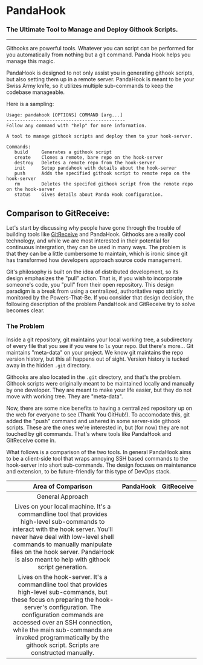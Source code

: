 PandaHook
=========

### The Ultimate Tool to Manage and Deploy Githook Scripts.

---
Githooks are powerful tools.  Whatever you can script can be performed for you automatically from nothing but a git command.  Panda Hook helps you manage this magic.

PandaHook is designed to not only assist you in generating githook scripts, but also setting them up in a remote server.  PandaHook is meant to be your Swiss Army knife, so it utilizes multiple sub-commands to keep the codebase manageable.  

Here is a sampling:

```
Usage: pandahook [OPTIONS] COMMAND [arg...]
--------------------------------------------
Follow any command with "help" for more information.

A tool to manage githook scripts and deploy them to your hook-server.

Commands:
   build     Generates a githook script
   create    Clones a remote, bare repo on the hook-server
   destroy   Deletes a remote repo from the hook-server
   init      Setup pandahook with details about the hook-server
   push      Adds the specified githook script to remote repo on the hook-server
   rm        Deletes the specifed githook script from the remote repo on the hook-server
   status    Gives details about Panda Hook configuration.
```

## Comparison to GitReceive:
Let's start by discussing why people have gone through the trouble of building tools like [GitReceive](https://github.com/progrium/gitreceive) and PandaHook.  Githooks are a really cool technology, and while we are most interested in their potential for continuous intergration, they can be used in many ways. The problem is that they can be a little cumbersome to maintain, which is ironic since git has transformed how developers approach source code management.  

Git's philosophy is built on the idea of distributed development, so its design emphasizes the "pull" action.  That is, if you wish to incorporate someone's code, you "pull" from their open repository.  This design paradigm is a break from using a centralized, authoritative repo strictly monitored by the Powers-That-Be.  If you consider that design decision, the following description of the problem PandaHook and GitReceive try to solve becomes clear.

### The Problem
Inside a git repository, git maintains your local working tree, a subdirectory of every file that you see if you were to `ls` your repo.  But there's more... Git maintains "meta-data" on your project.  We know git maintains the repo version history, but this all happens out of sight.  Version history is tucked away in the hidden `.git` directory.

Githooks are also located in the `.git` directory, and that's the problem.  Githook scripts were originally meant to be maintained locally and manually by one developer.  They are meant to make your life easier, but they do not move with working tree.  They are "meta-data".

Now, there are some nice benefits to having a centralized repository up on the web for everyone to see (Thank You GitHub!).  To accomodate this, git added the "push" command and ushered in some server-side githook scripts.  These are the ones we're interested in, but (for now) they are not touched by git commands.  That's where tools like PandaHook and GitReceive come in.

What follows is a comparison of the two tools.  In general PandaHook aims to be a client-side tool that wraps annoying SSH based commands to the hook-server into short sub-commands.  The design focuses on maintenance and extension, to be future-friendly for this type of DevOps stack.

|Area of Comparison|PandaHook|GitReceive|
|:---------------:|-----------|----------|
| General Approach
| Lives on your local machine.  It's a commandline tool that provides high-level sub-commands to interact with the hook server.  You'll never have deal with low-level shell commands to manually manipulate files on the hook server.  PandaHook is also meant to help with githook script generation.
| Lives on the hook-server.  It's a commandline tool that provides high-level sub-commands, but these focus on preparing the hook-server's configuration.  The configuration commands are accessed over an SSH connection, while the main sub-commands are invoked programmatically by the githook script.  Scripts are constructed manually.


<!-- <table>
  <tr>
    <th>Area of Comparison</th>
    <th>PandaHook</th>
    <th>GitReceive</th>
  </tr>

  <tr>
    <td class=title> General Approach </td>
    <td>
      Lives on your local machine.  It's a commandline tool that provides high-level sub-commands to interact with the hook server.  You'll never have deal with low-level shell commands to manually manipulate files on the hook server.  PandaHook is also meant to help with githook script generation.  
    </td>
    <td>
      Lives on the hook-server.  It's a commandline tool that provides high-level sub-commands, but these focus on preparing the hook-server's configuration.  The configuration commands are accessed over an SSH connection, while the main sub-commands are invoked programmatically by the githook script.  Scripts are constructed manually.
    </td>
  </tr>

<tr>
  <td class=title> SSH Access </td>
  <td>
    Your public key will need to be placed on the hook-server.  PandaHook relies on you using agent-forwarding so that all your credentials are fully available to you on the remote server while connected.  This works because git is built on SSH, so `git push` creates an SSH connection to the hook-server.<br> <br>

    The idea here is to stay simple (by only using a single public key), but give your githook scripts authority to access deployment servers, GitHub accounts, etc.
  </td>
  <td>
    Your public key will need to be placed on the hook-server.  GitReceive provides a nifty little sub-command (`upload-key`) for a user with `root` authority to add public keys piped into an SSH command. <br> <br>

    GitReceive's use of your public key is security-minded.  The `upload-key` command specifies limited use with your account and forbids agent-forwarding.  Any additional keys must be managed on the hook-server.
  </td>
</tr>

<tr>
  <td class=title> Githook Script Management </td>
  <td>
    Sub-commands are used to place scripts into the `.git` directory of the specified remote repo, where they are run directly.
  </td>
  <td>
    Scripts are placed into the hook server manually via an `sftp` or `scp` command.  They live in the `receiver` sub-directory of the remote home directory.  <br> <br>

    These scripts are not used directly by githooks, but are instead invoked by the `run` sub-command, which wraps their behavior.
  </td>
</tr>


<tr>
  <td class=title> Githook Script Generation </td>
  <td>
    This feature needs to be built out some more, but PandaHook is intended to support basic generation.  It abstracts some of the more common things you'd do with a githook (example: restart a service). <br><br>

    Because different projects will have different needs, we establish the concept of "modules" to package these needs.  For example, the "restart" command of the "coreos" module invokes `fleetctl` in its script. <br><br>

    We are likely to focus on CoreOS for the immediate future, but this is a potential platform for community involvement depending on the sophistication of the generator.
  </td>
  <td>
    There is no support for githook script generation, however there is an introductory example script provided by the `init` sub-command. <br> <br>
  </td>
</tr>


  <tr>
    <td class=title> Hook-Server Setup: <br> Before You Can Start Doing Stuff </td>
    <td>
      1. You'll need to setup a remote server with `ssh`, `git`, and any other dependencies you'll use in your githook script. <br> <br>
      2. Install PandaHook into your local machine `/bin/`. <br><br>
      3. If you wish for users to not have `root` access on the hook-server, you'll need to create a second user account.  All users will gain access through this account. <br><br>
      4. Any user that wishes to use the hook-server will need their public key installed. <br> <br>
      5. You're now ready to use PandaHook from your local machine. <br><br>
    </td>
    <td>
      1. You'll need to setup a remote server with `ssh`, `git`, and any other dependencies you'll use in your githook script. <br><br>
      2. Install `gitreceive` into the remote `/usr/bin` directory and make it executable. <br><br>
      3. Over SSH (with a user with `root` authority), run `gitreceive init` to create a new user account with a git identity. <br><br>
      4. Any user that wishes to use the hook-server will need their public key installed.  Pipe your public key into an SSH command (with a user with `root` authority) that executes `gitreceive upload-key`. <br><br>
      5. You're now ready to add a remote to your local repository and craft a githook script. <br><br>

    </td>
  </tr>
</table> -->
